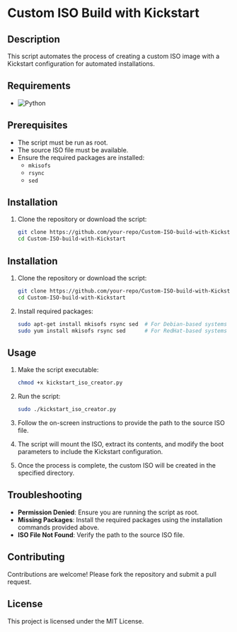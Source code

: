 # Custom ISO Build with Kickstart

## Description

This script automates the process of creating a custom ISO image with a Kickstart configuration for automated installations.

## Requirements

- ![Python](https://img.shields.io/badge/python-3670A0?style=for-the-badge&logo=python&logoColor=ffdd54&style=flat)

## Prerequisites

- The script must be run as root.
- The source ISO file must be available.
- Ensure the required packages are installed:
  - `mkisofs`
  - `rsync`
  - `sed`

## Installation

1. Clone the repository or download the script:
    ```bash
    git clone https://github.com/your-repo/Custom-ISO-build-with-Kickstart.git
    cd Custom-ISO-build-with-Kickstart
    ```

## Installation

1. Clone the repository or download the script:
    ```bash
    git clone https://github.com/your-repo/Custom-ISO-build-with-Kickstart.git
    cd Custom-ISO-build-with-Kickstart
    ```

2. Install required packages:
    ```bash
    sudo apt-get install mkisofs rsync sed  # For Debian-based systems
    sudo yum install mkisofs rsync sed      # For RedHat-based systems
    ```

## Usage

1. Make the script executable:
    ```bash
    chmod +x kickstart_iso_creator.py
    ```

2. Run the script:
    ```bash
    sudo ./kickstart_iso_creator.py
    ```

3. Follow the on-screen instructions to provide the path to the source ISO file.

4. The script will mount the ISO, extract its contents, and modify the boot parameters to include the Kickstart configuration.

5. Once the process is complete, the custom ISO will be created in the specified directory.

## Troubleshooting

- **Permission Denied**: Ensure you are running the script as root.
- **Missing Packages**: Install the required packages using the installation commands provided above.
- **ISO File Not Found**: Verify the path to the source ISO file.

## Contributing

Contributions are welcome! Please fork the repository and submit a pull request.

## License

This project is licensed under the MIT License.
